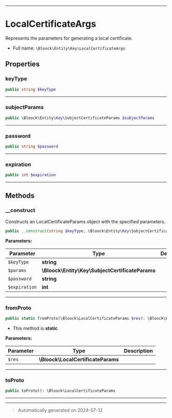 ***

# LocalCertificateArgs

Represents the parameters for generating a local certificate.



* Full name: `\Bloock\Entity\Key\LocalCertificateArgs`



## Properties


### keyType



```php
public string $keyType
```






***

### subjectParams



```php
public \Bloock\Entity\Key\SubjectCertificateParams $subjectParams
```






***

### password



```php
public string $password
```






***

### expiration



```php
public int $expiration
```






***

## Methods


### __construct

Constructs an LocalCertificateParams object with the specified parameters.

```php
public __construct(string $keyType, \Bloock\Entity\Key\SubjectCertificateParams $params, string $password, int $expiration): mixed
```








**Parameters:**

| Parameter | Type | Description |
|-----------|------|-------------|
| `$keyType` | **string** |  |
| `$params` | **\Bloock\Entity\Key\SubjectCertificateParams** |  |
| `$password` | **string** |  |
| `$expiration` | **int** |  |





***

### fromProto



```php
public static fromProto(\Bloock\LocalCertificateParams $res): \Bloock\Entity\Key\LocalCertificateArgs
```



* This method is **static**.




**Parameters:**

| Parameter | Type | Description |
|-----------|------|-------------|
| `$res` | **\Bloock\LocalCertificateParams** |  |





***

### toProto



```php
public toProto(): \Bloock\LocalCertificateParams
```












***


***
> Automatically generated on 2024-07-12
